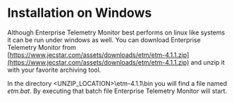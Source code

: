# Installation on Windows
Although Enterprise Telemetry Monitor best performs on linux like systems it can be run under windows as well. You can download Enterprise Telemetry Monitor from [https://www.jecstar.com/assets/downloads/etm/etm-4.1.1.zip](https://www.jecstar.com/assets/downloads/etm/etm-4.1.1.zip) and unzip it with your favorite archiving tool. 

In the directory <UNZIP_LOCATION>\etm-4.1.1\bin you will find a file named *etm.bat*. By executing that batch file Enterprise Telemetry Monitor will start.